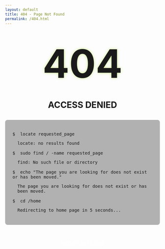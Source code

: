```yaml
---
layout: default
title: 404 - Page Not Found
permalink: /404.html
---
```


<div class="error-container">
  <div class="error-code">404</div>
  <h1>ACCESS DENIED</h1>
  
  <div class="terminal-output">
    <p><span class="prompt">$</span> <span class="command">locate requested_page</span></p>
    <p class="response">locate: no results found</p>
    <p><span class="prompt">$</span> <span class="command">sudo find / -name requested_page</span></p>
    <p class="response">find: No such file or directory</p>
    <p><span class="prompt">$</span> <span class="command">echo "The page you are looking for does not exist or has been moved."</span></p>
    <p class="response">The page you are looking for does not exist or has been moved.</p>
    <p><span class="prompt">$</span> <span class="command">cd /home</span></p>
    <p class="response">Redirecting to home page in 5 seconds...</p>
  </div>
  
  <div class="error-actions">
    <a href="{{ '/' | relative_url }}" class="home-link">
      <i class="fas fa-home"></i> Return to Home
    </a>
  </div>
</div>

<script>
  // Redirect to home page after 5 seconds
  setTimeout(function() {
    window.location.href = "{{ '/' | relative_url }}";
  }, 5000);
</script>

<style>
  .error-container {
    text-align: center;
    padding: 2rem 0;
  }
  
  .error-code {
    font-size: 8rem;
    font-weight: bold;
    color: var(--kings-purple);
    text-shadow: 0 0 10px rgba(181, 232, 83, 0.7);
    margin-bottom: 1rem;
  }
  
  .terminal-output {
    background: rgba(0, 0, 0, 0.3);
    border-radius: 8px;
    padding: 1.5rem;
    margin: 2rem auto;
    max-width: 600px;
    text-align: left;
    font-family: 'Fira Code', monospace;
  }
  
  .prompt {
    color: var(--conifer);
    margin-right: 0.5rem;
  }
  
  .command {
    color: var(--kings-silver);
  }
  
  .response {
    color: var(--terminal-text);
    margin-left: 1rem;
    margin-bottom: 1rem;
  }
  
  .error-actions {
    margin-top: 2rem;
  }
  
  .home-link {
    display: inline-block;
    padding: 0.75rem 1.5rem;
    background: var(--kings-purple);
    color: white;
    border-radius: 4px;
    font-size: 1.2rem;
    border: none;
    transition: all 0.3s ease;
  }
  
  .home-link:hover {
    transform: translateY(-3px);
    box-shadow: 0 5px 15px rgba(0, 0, 0, 0.3);
    color: white;
    border: none;
  }
</style>

